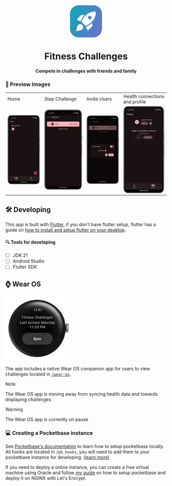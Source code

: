 <div align="center">

<img src="./images/icon_rounded.png" width="100"/>

# Fitness Challenges

#### Compete in challenges with friends and family

</div>

### 📸 Preview Images

|                                                                  |                                                                  |                                                                  |                                                                  |
| ---------------------------------------------------------------- | ---------------------------------------------------------------- | ---------------------------------------------------------------- | ---------------------------------------------------------------- |
| Home                                                             | Step Challenge                                                   | Invite Users                                                     | Health connections and profile                                   |
| <img src="./images/Screenshot_20240902_003413.png" width="200"/> | <img src="./images/Screenshot_20240902_003428.png" width="200"/> | <img src="./images/Screenshot_20240902_003443.png" width="200"/> | <img src="./images/Screenshot_20240902_003507.png" width="200"/> |

## 🛠️ Developing

This app is built with [Flutter](https://flutter.dev/), if you don't have flutter setup, flutter has a guide on [how to install and setup flutter on your desktop](https://docs.flutter.dev/get-started/install).

#### 🔍 Tools for developing

- [ ] JDK 21
- [ ] Android Studio
- [ ] Flutter SDK

## ⌚ Wear OS

<img src="./images/Wear_Screenshot (with shell).png" width="200" alt="Wear OS Preview"/>

The app includes a native Wear OS companion app for users to view challenges located in [`/wear-os`](./wear-os).

> [!NOTE]
> The Wear OS app is moving away from syncing health data and towards displaying challenges

> [!WARNING]
> The Wear OS app is currently on pause

### 💻 Creating a Pocketbase instance

See [Pocketbase's documentation](https://pocketbase.io/docs/) to learn how to setup pocketbase locally. All hooks are located in `/pb_hooks`, you will need to add them to your pocketbase instance for developing. [(learn more)](https://pocketbase.io/docs/js-overview/)

If you need to deploy a online instance, you can create a free virtual machine using Oracle and follow [my guide](https://gist.github.com/Turtlepaw/107bf7470c94bed187db5aee6a432f3d) on how to setup pocketbase and deploy it on NGINX with Let's Encrypt.
